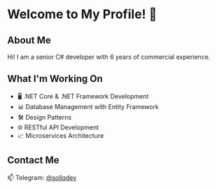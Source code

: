# Welcome to My Profile! 👋

## About Me
Hi! I am a senior C# developer with 6 years of commercial experience.

## What I'm Working On
- 🖥️ .NET Core & .NET Framework Development
- 📊 Database Management with Entity Framework
- 🛠️ Design Patterns
- 🌐 RESTful API Development
- 📈 Microservices Architecture

## Contact Me
📫 Telegram: [@sollqdev](https://t.me/sollqdev)
